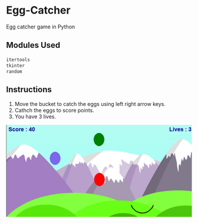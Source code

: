 # Egg-Catcher
Egg catcher game in Python

## Modules Used
```
itertools
tkinter
random
```

## Instructions

1. Move the bucket to catch the eggs using left right arrow keys.
2. Cathch the eggs to score points.
3. You have 3 lives.


<img src="images\e.png">
